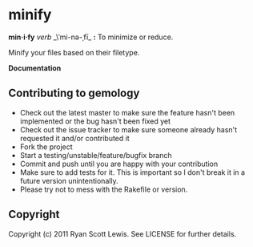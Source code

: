 # minify

__min·i·fy__ _verb_ _\ˈmi-nə-ˌfī\_ __:__ To minimize or reduce.

Minify your files based on their filetype.

__Documentation__


## Contributing to gemology

* Check out the latest master to make sure the feature hasn't been implemented or the bug hasn't been fixed yet
* Check out the issue tracker to make sure someone already hasn't requested it and/or contributed it
* Fork the project
* Start a testing/unstable/feature/bugfix branch
* Commit and push until you are happy with your contribution
* Make sure to add tests for it. This is important so I don't break it in a future version unintentionally.
* Please try not to mess with the Rakefile or version.

## Copyright

Copyright (c) 2011 Ryan Scott Lewis. See LICENSE for further details.
